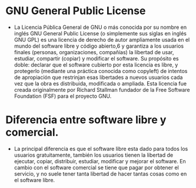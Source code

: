 
# GNU General Public License
* La Licencia Pública General de GNU o más conocida por su nombre en inglés GNU General Public License (o simplemente sus siglas en inglés GNU GPL) es una 
licencia de derecho de autor ampliamente usada en el mundo del software libre y código abierto,6​ y garantiza a los usuarios finales (personas, organizaciones,
compañías) la libertad de usar, estudiar, compartir (copiar) y modificar el software. Su propósito es doble: declarar que el software cubierto por esta licencia
es libre, y protegerlo (mediante una práctica conocida como copyleft) de intentos de apropiación que restrinjan esas libertades a nuevos usuarios cada vez que la
obra es distribuida, modificada o ampliada. Esta licencia fue creada originalmente por Richard Stallman fundador de la Free Software Foundation (FSF) para el
proyecto GNU.
 # Diferencia entre software libre y comercial.
 * La principal diferencia es que el software libre esta dado para todos los usuarios gratuitamente, también los usuarios tienen la libertad de ejecutar, copiar, distribuir, estudiar, modificar y mejorar el software. En cambio con el software comercial se tiene que pagar por obtener el servicio, y no suele tener tanta libertad de hacer tantas cosas como en el software libre.

